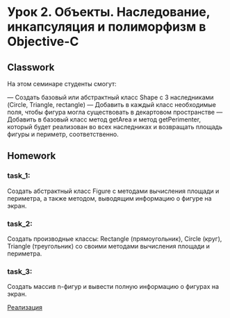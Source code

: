 # Урок 2. Объекты. Наследование, инкапсуляция и полиморфизм в Objective-C

## Classwork

На этом семинаре студенты смогут:

— Создать базовый или абстрактный класс Shape с 3 наследниками (Circle, Triangle, rectangle)
— Добавить в каждый класс необходимые поля, чтобы фигура могла существовать в декартовом пространстве
— Добавить в базовый класс метод getArea и метод getPerimenter, который будет реализован во всех наследниках и возвращать площадь фигуры и периметр, соответственно.

## Homework

### task_1:
Создать абстрактный класс Figure с методами вычисления площади и периметра, а также методом, выводящим информацию о фигуре на экран.

### task_2:
Создать производные классы: Rectangle (прямоугольник), Circle (круг), Triangle (треугольник) со своими методами вычисления площади и периметра.

### task_3:
Создать массив n-фигур и вывести полную информацию о фигурах на экран.

[Реализация](https://github.com)    